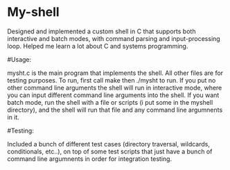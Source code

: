 # My-shell
Designed and implemented a custom shell in C that supports both interactive and batch modes, with command parsing and input-processing loop. Helped me learn a lot about C and systems programming. 

#Usage:

mysht.c is the main program that implements the shell. All other files are for testing purposes. To run, first call make then ./mysht to run. If you put no other command line arguments the shell will run in interactive mode, where you can input different command line arguments into the shell. If you want batch mode, run the shell with a file or scripts (i put some in the myshell directory), and the shell will run that file and any command line argumnents in it.

#Testing:

Included a bunch of different test cases (directory traversal, wildcards, conditionals, etc..), on top of some test scripts that just have a bunch of command line argumnents in order for integration testing. 

